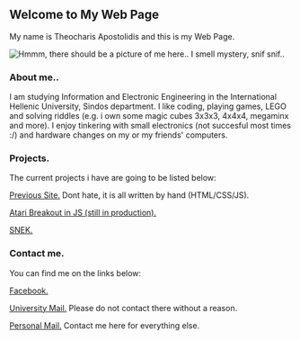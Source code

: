 ## Welcome to My Web Page
My name is Theocharis Apostolidis and this is my Web Page.

![Hmmm, there should be a picture of me here.. I smell mystery, *snif* *snif*..](resume.png)


### About me..

I am studying Information and Electronic Engineering in the International Hellenic University, Sindos department.
I like coding, playing games, LEGO and solving riddles (e.g. i own some magic cubes 3x3x3, 4x4x4, megaminx and more).
I enjoy tinkering with small electronics (not succesful most times :/) and hardware changes on my or my friends' computers.

### Projects.

The current projects i have are going to be listed below:

[Previous Site.](https://users.it.teithe.gr/~it185149/) Dont hate, it is all written by hand (HTML/CSS/JS).

[Atari Breakout in JS (still in production).](projects/atariBreakout.html)

[SNEK.](projects/snek.html)


### Contact me.

You can find me on the links below:

[Facebook.](https://www.facebook.com/harisprodude)

[University Mail.](mailto:it185149@it.teithe.gr) Please do not contact there without a reason.

[Personal Mail.](mailto:theocharilaos@gmail.com) Contact me here for everything else.
